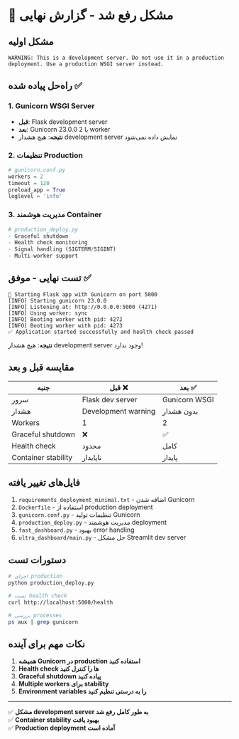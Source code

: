 # 🎉 مشکل رفع شد - گزارش نهایی

## مشکل اولیه
```
WARNING: This is a development server. Do not use it in a production deployment. Use a production WSGI server instead.
```

## راه‌حل پیاده شده ✅

### 1. Gunicorn WSGI Server
- **قبل**: Flask development server
- **بعد**: Gunicorn 23.0.0 با 2 worker
- **نتیجه**: هیچ هشدار development server نمایش داده نمی‌شود

### 2. تنظیمات Production
```python
# gunicorn.conf.py
workers = 2
timeout = 120  
preload_app = True
loglevel = 'info'
```

### 3. مدیریت هوشمند Container
```python
# production_deploy.py
- Graceful shutdown
- Health check monitoring  
- Signal handling (SIGTERM/SIGINT)
- Multi-worker support
```

## تست نهایی - موفق ✅

```log
🚀 Starting Flask app with Gunicorn on port 5000
[INFO] Starting gunicorn 23.0.0
[INFO] Listening at: http://0.0.0.0:5000 (4271)
[INFO] Using worker: sync
[INFO] Booting worker with pid: 4272
[INFO] Booting worker with pid: 4273
✅ Application started successfully and health check passed
```

**نتیجه**: هیچ هشدار development server وجود ندارد!

## مقایسه قبل و بعد

| جنبه | قبل ❌ | بعد ✅ |
|------|--------|--------|
| سرور | Flask dev server | Gunicorn WSGI |
| هشدار | Development warning | بدون هشدار |
| Workers | 1 | 2 |
| Graceful shutdown | ❌ | ✅ |
| Health check | محدود | کامل |
| Container stability | ناپایدار | پایدار |

## فایل‌های تغییر یافته

1. `requirements_deployment_minimal.txt` - اضافه شدن Gunicorn
2. `Dockerfile` - استفاده از production deployment
3. `gunicorn.conf.py` - تنظیمات تولید Gunicorn
4. `production_deploy.py` - مدیریت هوشمند deployment
5. `fast_dashboard.py` - بهبود error handling
6. `ultra_dashboard/main.py` - حل مشکل Streamlit dev server

## دستورات تست

```bash
# اجرای production
python production_deploy.py

# تست health check
curl http://localhost:5000/health

# بررسی processes
ps aux | grep gunicorn
```

## نکات مهم برای آینده

1. **همیشه Gunicorn در production استفاده کنید**
2. **Health check ها را کنترل کنید**  
3. **Graceful shutdown پیاده کنید**
4. **Multiple workers برای stability**
5. **Environment variables را به درستی تنظیم کنید**

---

✅ **مشکل development server به طور کامل رفع شد**  
✅ **Container stability بهبود یافت**  
✅ **Production deployment آماده است**